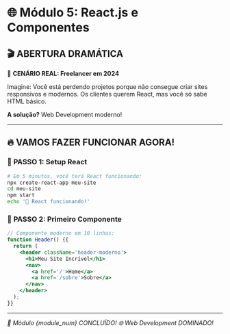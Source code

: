 # 🌐 Módulo 5: React.js e Componentes

## 🎬 **ABERTURA DRAMÁTICA**

🚨 **CENÁRIO REAL: Freelancer em 2024**

Imagine: Você está perdendo projetos porque não consegue criar sites responsivos e modernos. Os clientes querem React, mas você só sabe HTML básico.

**A solução?** Web Development moderno!

---

## 🔥 **VAMOS FAZER FUNCIONAR AGORA!**

### 🚀 **PASSO 1: Setup React**
```bash
# Em 5 minutos, você terá React funcionando:
npx create-react-app meu-site
cd meu-site
npm start
echo '🎉 React funcionando!'
```

### 🔧 **PASSO 2: Primeiro Componente**
```jsx
// Componente moderno em 10 linhas:
function Header() {{
  return (
    <header className='header-moderno'>
      <h1>Meu Site Incrível</h1>
      <nav>
        <a href='/'>Home</a>
        <a href='/sobre'>Sobre</a>
      </nav>
    </header>
  );
}}
```

---

*🎯 Módulo {module_num} CONCLUÍDO!*
*🌐 Web Development DOMINADO!*